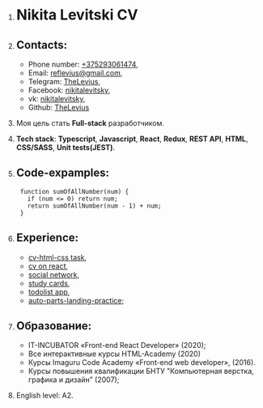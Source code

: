 1. # Nikita Levitski CV
2. ## Contacts:
    * Phone number: [+375293061474](tel:+375293061474),
    * Email: [reflevius@gmail.com](mailto:reflevius@gmail.com),
    * Telegram: [TheLevius](https://t.me/TheLevius),
    * Facebook: [nikitalevitsky](https://facebook.com/nikitalevitsky),
    * vk: [nikitalevitsky](https://vk.com/nikitalevitsky),
    * Github: [TheLevius](https://github.com/thelevius)

3. Моя цель стать __Full-stack__ разработчиком.

4. __Tech stack__: __Typescript__, __Javascript__, __React__, __Redux__, __REST API__, __HTML__, __CSS/SASS__, __Unit tests(JEST)__.

5. ## Code-expamples: 
        function sumOfAllNumber(num) {
          if (num <= 0) return num;
          return sumOfAllNumber(num - 1) + num;
        }
6.  ## Experience:
    * [cv-html-css task](https://thelevius.github.io/rsschool/index.html),
    * [cv on react](https://thelevius.github.io/cv),
    * [social network](https://thelevius.github.io/social_network_react),
    * [study cards](https://collabincubator.github.io/incu-cards),
    * [todolist app](https://thelevius.github.io/todolist-app),
    * [auto-parts-landing-practice](https://github.com/TheLevius/autoparts-store-test);

7. ## Образование:
    * IT-INCUBATOR «Front-end React Developer» (2020);
    * Все интерактивные курсы HTML-Academy (2020)
    * Курсы Imaguru Code Academy «Front-end web developer», (2016).
    * Курсы повышения квалификации БНТУ "Компьютерная верстка, графика и дизайн" (2007);

8. English level: A2.